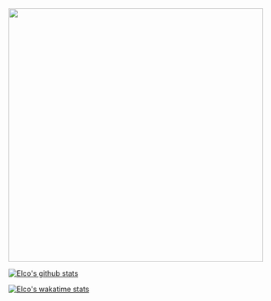 <img src="highway_name.gif" width="500">


[![Elco's github stats](https://github-readme-stats.vercel.app/api?username=ElcovRijswijk&count_private=true&show_icons=true&theme=algolia&hide=rank,issues,contribs)](https://github.com/anuraghazra/github-readme-stats)

[![Elco's wakatime stats](https://github-readme-stats.vercel.app/api/wakatime?username=ElcovRijswijk)](https://github.com/anuraghazra/github-readme-stats)



